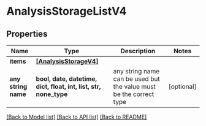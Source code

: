 # AnalysisStorageListV4


## Properties
Name | Type | Description | Notes
------------ | ------------- | ------------- | -------------
**items** | [**[AnalysisStorageV4]**](AnalysisStorageV4.md) |  | 
**any string name** | **bool, date, datetime, dict, float, int, list, str, none_type** | any string name can be used but the value must be the correct type | [optional]

[[Back to Model list]](../README.md#documentation-for-models) [[Back to API list]](../README.md#documentation-for-api-endpoints) [[Back to README]](../README.md)


